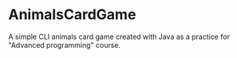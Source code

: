 # AnimalsCardGame
A simple CLI animals card game created with Java as a practice for "Advanced programming" course.
